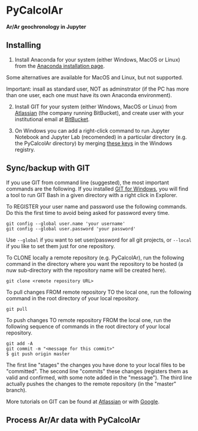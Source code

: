 # PyCalcolAr #

__Ar/Ar geochronology in Jupyter__


## Installing ##

1) Install Anaconda for your system (either Windows, MacOS or Linux) from the [Anaconda installation page](https://www.anaconda.com/products/individual).

Some alternatives are available for MacOS and Linux, but not supported.

Important: insall as standard user, NOT as adminstrator (if the PC has more than one user, each one must have its own Anaconda environment).

2) Install GIT for your system (either Windows, MacOS or Linux) from [Atlassian](https://www.atlassian.com/git/tutorials/install-git) (the company running BitBucket), and create user with your institutional email at [BitBucket](https://bitbucket.org).

3) On Windows you can add a right-click command to run Jupyter Notebook and Jupyter Lab (recomended) in a particular directory (e.g. the PyCalcolAr directory) by merging [these keys]() in the Windows registry.


## Sync/backup with GIT ##

If you use GIT from command line (suggested), the most important commands are the following. If you installed [GIT for Windows](https://gitforwindows.org), you will find a tool to run GIT Bash in a given directory with a right click in Explorer.

To REGISTER your user name and password use the following commands. Do this the first time to avoid being asked for password every time. 

```
git config --global user.name 'your username'
git config --global user.password 'your password'
```
Use `--global` if you want to set user/password for all git projects, or `--local` if you like to set them just for one repository.

To CLONE locally a remote repository (e.g. PyCalcolAr), run the following command in the directory where you want the repository to be hosted (a nuw sub-directory with the repository name will be created here).

```
git clone <remote repository URL>
```

To pull changes FROM remote repository TO the local one, run the following command in the root directory of your local repository.

```
git pull
```

To push changes TO remote repository FROM the local one, run the following sequence of commands in the root directory of your local repository.

```
git add -A
git commit -m "<message for this commit>"
$ git push origin master
```
The first line "stages" the changes you have done to your local files to be "committed". The second line "commits" these changes (registers them as valid and confirmed, with some note added in the "message"). The third line actually pushes the changes to the remote repository (in the "master" branch).

More tutorials on GIT can be found at [Atlassian](https://www.atlassian.com/git/tutorials) or with [Google](www.google.com).

## Process Ar/Ar data with PyCalcolAr ##


